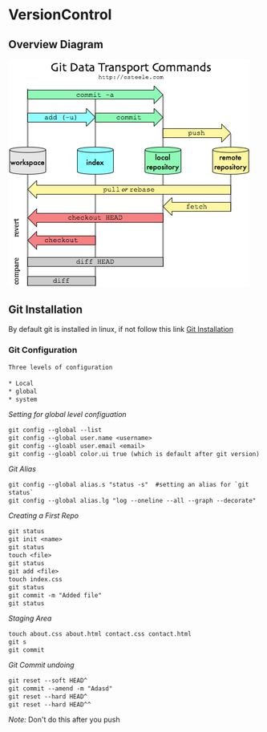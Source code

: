 # VersionControl

## Overview Diagram

![Git workflow](https://github.com/DevOpsStuff/VersionControl/blob/master/git-transport.png)

## Git Installation
   By default git is installed in linux, if not follow this link
   [Git Installation](https://gist.github.com/derhuerst/1b15ff4652a867391f03)

### Git Configuration
    Three levels of configuration

    * Local
    * global
    * system

*Setting for global level configuation*

```
git config --global --list
git config --global user.name <username>
git config --gloabl user.email <email>
git config --gloabl color.ui true (which is default after git version)
```

*Git Alias*

```
git config --global alias.s "status -s"  #setting an alias for `git status`
git config --global alias.lg "log --oneline --all --graph --decorate"
```
*Creating a First Repo*

```
git status
git init <name>
git status
touch <file>
git status
git add <file>
touch index.css
git status
git commit -m "Added file"
git status
```

*Staging Area* 

```
touch about.css about.html contact.css contact.html
git s
git commit
```

*Git Commit undoing*

```
git reset --soft HEAD^
git commit --amend -m "Adasd"
git reset --hard HEAD^
git reset --hard HEAD^^
```
*Note:* Don't do this after you push
